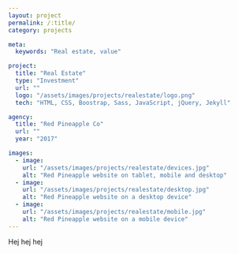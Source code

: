 ```yaml
---
layout: project
permalink: /:title/
category: projects

meta:
  keywords: "Real estate, value"

project:
  title: "Real Estate"
  type: "Investment"
  url: ""
  logo: "/assets/images/projects/realestate/logo.png"
  tech: "HTML, CSS, Boostrap, Sass, JavaScript, jQuery, Jekyll"

agency:
  title: "Red Pineapple Co"
  url: ""
  year: "2017"

images:
  - image:
    url: "/assets/images/projects/realestate/devices.jpg"
    alt: "Red Pineapple website on tablet, mobile and desktop"
  - image:
    url: "/assets/images/projects/realestate/desktop.jpg"
    alt: "Red Pineapple website on a desktop device"
  - image:
    url: "/assets/images/projects/realestate/mobile.jpg"
    alt: "Red Pineapple website on a mobile device"
---
```

<p>Hej hej hej</p>
